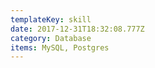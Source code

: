 ```yaml
---
templateKey: skill
date: 2017-12-31T18:32:08.777Z
category: Database
items: MySQL, Postgres
---
```

